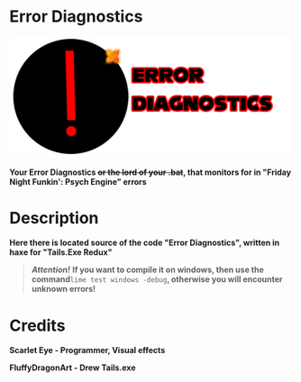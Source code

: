 # Error Diagnostics
![Logo ERROR](/github/Logo.png)

**Your Error Diagnostics ~~or the lord of your .bat~~, that monitors for in "Friday Night Funkin': Psych Engine" errors**

# Description
**Here there is located source of the code "Error Diagnostics", written in haxe for "Tails.Exe Redux"**

>***Attention!***
**If you want to compile it on windows, then use the command**```lime test windows -debug```**, otherwise you will encounter unknown errors!**

# Credits
**Scarlet Eye - Programmer, Visual effects**

**FluffyDragonArt - Drew Tails.exe**

#
